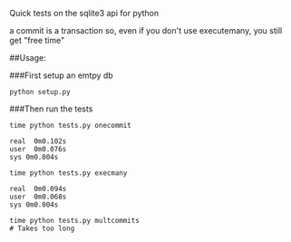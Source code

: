 Quick tests on the sqlite3 api for python

a commit is a transaction so, even if you don't use executemany, you still get "free time"

##Usage:

###First setup an emtpy db
```
python setup.py
```
###Then run the tests
```
time python tests.py onecommit

real  0m0.102s
user  0m0.076s
sys 0m0.004s
```
```
time python tests.py execmany

real  0m0.094s
user  0m0.068s
sys 0m0.004s
```
```
time python tests.py multcommits
# Takes too long
```
